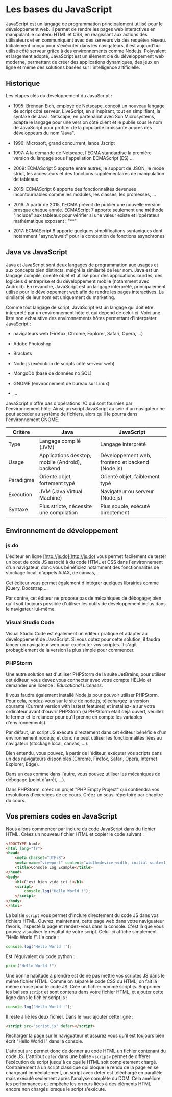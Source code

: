 # Les bases du JavaScript

JavaScript est un langage de programmation principalement utilisé pour le développement web. Il permet de rendre les pages web interactives en manipulant le contenu HTML et CSS, en réagissant aux actions des utilisateurs et en communiquant avec des serveurs via des requêtes réseau. Initialement conçu pour s'exécuter dans les navigateurs, il est aujourd'hui utilisé côté serveur grâce à des environnements comme Node.js. Polyvalent et largement adopté, JavaScript est un élément clé du développement web moderne, permettant de créer des applications dynamiques, des jeux en ligne et même des solutions basées sur l'intelligence artificielle.

## Historique

Les étapes clés du développement du JavaScript :


- 1995: Brendan Eich, employé de Netscape, conçoit un nouveau langage de script côté serveur, LiveScript, en s'inspirant, tout en simplifiant, la syntaxe de Java. Netscape, en partenariat avec Sun Microsystems, adapte le langage pour une version côté client et le publie sous le nom de JavaScript pour profiter de la popularité croissante auprès des développeurs du nom "Java".

- 1996: Microsoft, grand concurrent, lance Jscript

- 1997: A la demande de Netscape, l'ECMA standardise la première version du langage sous l'appellation ECMAScript (ES) …
    
- 2009: ECMAScript 5 apporte entre autres, le support de JSON, le mode strict, les accesseurs et des fonctions supplémentaires de manipulation de tableaux
    
- 2015: ECMAScript 6 apporte des fonctionnalités devenues incontournables comme les modules, les classes, les promesses, ...
    
- 2016: A partir de 2015, l'ECMA prévoit de publier une nouvelle version presque chaque année. ECMAScript 7 apporte seulement une méthode "include" aux tableaux pour vérifier si une valeur existe et l'opérateur mathématique exposant : "**"
    
- 2017: ECMAScript 8 apporte quelques simplifications syntaxiques dont notamment "async/await" pour la conception de fonctions asynchrones

## Java vs JavaScript 

Java et JavaScript sont deux langages de programmation aux usages et aux concepts bien distincts, malgré la similarité de leur nom. Java est un langage compilé, orienté objet et utilisé pour des applications lourdes, des logiciels d'entreprise et du développement mobile (notamment avec Android). En revanche, JavaScript est un langage interprété, principalement utilisé pour le développement web afin de rendre les pages interactives. La similarité de leur nom est uniquement du marketing.

Comme tout langage de script, JavaScript est un langage qui doit être interprété par un environnement hôte et qui dépend de celui-ci. Voici une liste non exhaustive des environnements hôtes permettant d'interpréter JavaScript :

- navigateurs web (Firefox, Chrome, Explorer, Safari, Opera, ...)

- Adobe Photoshop

- Brackets

- Node.js (exécution de scripts côté serveur web)

- MongoDb (base de données no SQL)

- GNOME (environnement de bureau sur Linux)

- ...


JavaScript n'offre pas d'opérations I/O qui sont fournies par l'environnement hôte. Ainsi, un script JavaScript au sein d'un navigateur ne peut accéder au système de fichiers, alors qu'il le pourra dans l'environnement GNOME.

| Critère         | Java                              | JavaScript                          |
|---------------|--------------------------------|----------------------------------|
| Type         | Langage compilé (JVM)          | Langage interprété              |
| Usage       | Applications desktop, mobile (Android), backend | Développement web, frontend et backend (Node.js) |
| Paradigme    | Orienté objet, fortement typé  | Orienté objet, faiblement typé  |
| Exécution    | JVM (Java Virtual Machine)     | Navigateur ou serveur (Node.js) |
| Syntaxe      | Plus stricte, nécessite une compilation | Plus souple, exécuté directement |



## Environnement de développement

### js.do
L'éditeur en ligne [http://js.do](http://js.do) vous permet facilement de tester un bout de code JS associé à du code HTML et CSS dans l'environnement d'un navigateur, donc vous bénéficiez notamment des fonctionnalités de stockage local, d'appels AJAX, de canvas,...

Cet éditeur vous permet également d'intégrer quelques librairies comme jQuery, Bootstrap,...

Par contre, cet éditeur ne propose pas de mécaniques de débogage; bien qu'il soit toujours possible d'utiliser les outils de développement inclus dans le navigateur lui-même.

### Visual Studio Code

Visual Studio Code est également un éditeur pratique et adapter au développement de JavaScript. Si vous optez pour cette solution, il faudra lancer un navigateur web pour excécuter vos scriptes. Il s'agit probagblement de la version la plus simple pour commencer.

### PHPStorm

Une autre solution est d'utiliser PHPStorm de la suite JetBrains, pour utiliser cet éditeur, vous devez vous connecter avec votre compte HELMo et demander une licence : *Educational Licenses*. 

Il vous faudra également installé Node.js pour pouvoir utiliser PHPStorm. Pour cela, rendez-vous sur le site de [node.js](https://nodejs.org/en), téléchargez la version courante (Current version with lastest features) et installez-la sur votre ordinateur avant d'ouvrir PHPStorm (si PHPStorm était déjà ouvert, veuillez le fermer et le relancer pour qu'il prenne en compte les variables d'environnements).

Par défaut, un script JS exécuté directement dans cet éditeur bénéficie d'un environnement node.js; et donc ne peut utiliser les fonctionnalités liées au navigateur (stockage local, canvas, ...).

Bien entendu, vous pouvez, à partir de l'éditeur, exécuter vos scripts dans un des navigateurs disponibles (Chrome, Firefox, Safari, Opera, Internet Explorer, Edge).

Dans un cas comme dans l'autre, vous pouvez utiliser les mécaniques de débogage (point d'arrêt, ...).

Dans PHPStorm, créez un projet "PHP Empty Project" qui contiendra vos résolutions d'exercices de ce cours. Créez un sous-répertoire par chapitre du cours.

## Vos premiers codes en JavaScript
Nous allons commencer par inclure du code JavaScript dans du fichier HTML. Créez un nouveau fichier HTML et copier le code suivant :

```html
<!DOCTYPE html>
<html lang="fr">
<head>
    <meta charset="UTF-8">
    <meta name="viewport" content="width=device-width, initial-scale=1.0">
    <title>Console Log Example</title>
</head>
<body>
    <h1>C'est bien vide ici !</h1>
    <script>
        console.log("Hello World !");
    </script>
</body>
</html>
```
La balsie `script` vous permet d'inclure directement du code JS dans vos fichiers HTML.
Ouvrez, maintenant, cette page web dans votre naviguateur favoris, inspecté la page et rendez-vous dans la console. 
C'est là que vous pouvez visualiser le résultat de votre script. Celui-ci affiche simplement "Hello World !". Le code : 

```javascript
console.log("Hello World !");
```

Est l'équivalent du code python : 
```python
print("Hello World !")
```

Une bonne habitude à prendre est de ne pas mettre vos scriptes JS dans le même fichier  HTML. Comme on sépare le code CSS du HTML, on fait la même chose pour le code JS. Crée un fichier nommé script.js. Supprimer les balises `script` et sont contenu dans votre fichier HTML, et ajouter cette ligne dans le fichier script.js : 

```javascript
console.log("Hello World !");
```

Il reste à lié les deux fichier. Dans le `head` ajouter cette ligne : 
```html
<script src="script.js" defer></script>
```
Recharger la page sur le naviguateur et assurez vous qu'il est toujours bien écrit "Hello World !" dans la console.

L'attribut `src` permet donc de donner au code HTML un fichier contenant du code JS. L'attribut `defer` dans une balise `<script>` permet de différer l'exécution du script jusqu'à ce que le HTML soit complètement chargé. Contrairement à un script classique qui bloque le rendu de la page en se chargeant immédiatement, un script avec defer est téléchargé en parallèle mais exécuté seulement après l'analyse complète du DOM. Cela améliore les performances et empêche les erreurs liées à des éléments HTML encore non chargés lorsque le script s'exécute.

